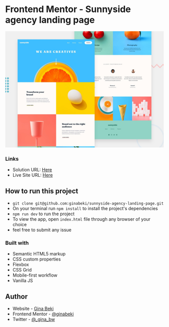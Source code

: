 # Frontend Mentor - Sunnyside agency landing page

![Design preview for the Sunnyside agency landing page coding challenge](./design/desktop-preview.jpg)


### Links

- Solution URL: [Here](https://github.com/ginabeki/sunnyside-agency-landing-page)
- Live Site URL: [Here]()

## How to run this project
- `git clone git@github.com:ginabeki/sunnyside-agency-landing-page.git`
- On your terminal run `npm install` to install the project's dependencies
- `npm run dev` to run the project
- To view the app, open `index.html` file through any browser of your choice
- feel free to submit any issue
### Built with

- Semantic HTML5 markup
- CSS custom properties
- Flexbox
- CSS Grid
- Mobile-first workflow
- Vanilla JS


## Author

- Website - [Gina Beki](https://github.com/ginabeki)
- Frontend Mentor - [@ginabeki](https://www.frontendmentor.io/profile/ginabeki)
- Twitter - [@_gina_bw](https://twitter.com/_gina_bw)

